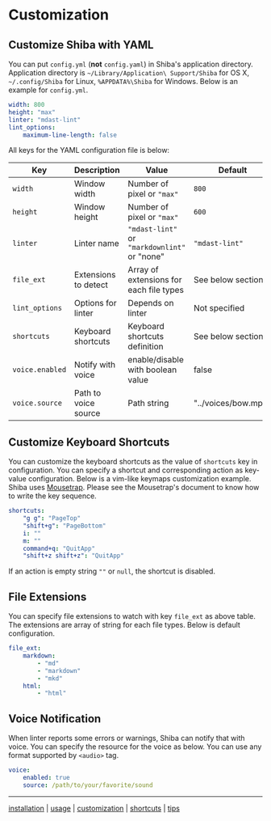 Customization
=============

## Customize Shiba with YAML

You can put `config.yml` (__not__ `config.yaml`) in Shiba's application directory.  Application directory is `~/Library/Application\ Support/Shiba` for OS X, `~/.config/Shiba` for Linux, `%APPDATA%\Shiba` for Windows.
Below is an example for `config.yml`.

```YAML
width: 800
height: "max"
linter: "mdast-lint"
lint_options:
    maximum-line-length: false
```

All keys for the YAML configuration file is below:

| Key             | Description          | Value                                        | Default             |
| --------------- | -------------------- | -------------------------------------------- | ------------------- |
| `width`         | Window width         | Number of pixel or `"max"`                   | `800`               |
| `height`        | Window height        | Number of pixel or `"max"`                   | `600`               |
| `linter`        | Linter name          | `"mdast-lint"` or `"markdownlint"` or "none" | `"mdast-lint"`      |
| `file_ext`      | Extensions to detect | Array of extensions for each file types      | See below section   |
| `lint_options`  | Options for linter   | Depends on linter                            | Not specified       |
| `shortcuts`     | Keyboard shortcuts   | Keyboard shortcuts definition                | See below section   |
| `voice.enabled` | Notify with voice    | enable/disable with boolean value            | false               |
| `voice.source`  | Path to voice source | Path string                                  | "../voices/bow.mp3" |


## Customize Keyboard Shortcuts

You can customize the keyboard shortcuts as the value of `shortcuts` key in configuration.  You can specify a shortcut and corresponding action as key-value configuration.
Below is a vim-like keymaps customization example.
Shiba uses [Mousetrap](https://craig.is/killing/mice). Please see the Mousetrap's document to know how to write the key sequence.

```yaml
shortcuts:
    "g g": "PageTop"
    "shift+g": "PageBottom"
    i: ""
    m: ""
    command+q: "QuitApp"
    "shift+z shift+z": "QuitApp"
```

If an action is empty string `""` or `null`, the shortcut is disabled.

## File Extensions

You can specify file extensions to watch with key `file_ext` as above table.
The extensions are array of string for each file types.  Below is default configuration.

```yaml
file_ext:
    markdown:
        - "md"
        - "markdown"
        - "mkd"
    html:
        - "html"
```

## Voice Notification

When linter reports some errors or warnings, Shiba can notify that with voice.
You can specify the resource for the voice as below.  You can use any format supported by `<audio>` tag.

```yaml
voice:
    enabled: true
    source: /path/to/your/favorite/sound
```


-----------------
[installation](installation.md) | [usage](usage.md) | [customization](customization.md) | [shortcuts](shortcuts.md) | [tips](tips.md)
